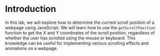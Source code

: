 # Introduction

In this lab, we will explore how to determine the current scroll position of a webpage using JavaScript. We will learn how to use the `getScrollPosition` function to get the X and Y coordinates of the scroll position, regardless of whether the user has scrolled using the mouse or keyboard. This knowledge can be useful for implementing various scrolling effects and animations on a webpage.
